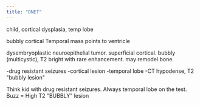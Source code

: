 ```yaml
---
title: "DNET"
---
```

child, cortical dysplasia, temp lobe

bubbly cortical Temporal mass points to ventricle

dysembryoplastic neuroepithelial tumor. superficial cortical. bubbly (multicystic), T2 bright with rare enhancement. may remodel bone.

-drug resistant seizures
-cortical lesion
-temporal lobe
-CT hypodense, T2 &quot;bubbly lesion&quot;

Think kid with drug resistant seizures. Always temporal lobe on the test. Buzz = High T2 &quot;BUBBLY&quot; lesion

